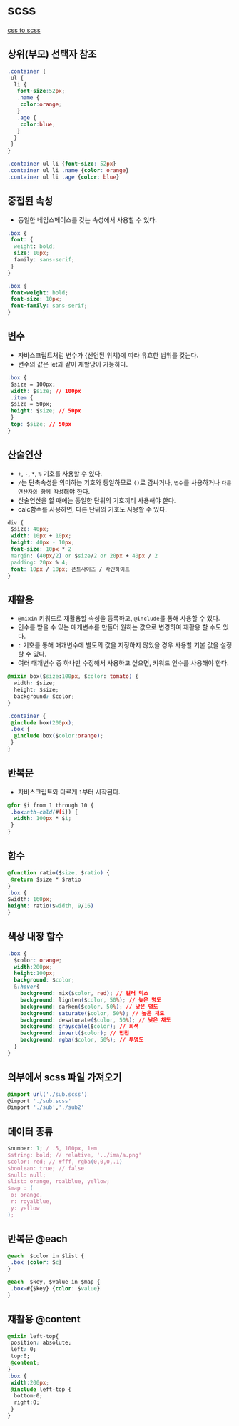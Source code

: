 # scss

[css to scss](https://www.sassmeister.com/)

## 상위(부모) 선택자 참조

```css
.container {
 ul {
  li {
   font-size:52px;
   .name {
    color:orange;
   }
   .age {
    color:blue;
   }
  }
 }
}
```

```css
.container ul li {font-size: 52px}
.container ul li .name {color: orange}
.container ul li .age {color: blue}
```

## 중접된 속성

* 동일한 네임스페이스를 갖는 속성에서 사용할 수 있다.

```css
.box {
 font: {
  weight: bold;
  size: 10px;
  family: sans-serif;
 }
}
```

```css
.box {
 font-weight: bold;
 font-size: 10px;
 font-family: sans-serif;
}
```

## 변수

* 자바스크립트처럼 변수가 {선언된 위치}에 따라 유효한 범위를 갖는다.
* 변수의 값은 let과 같이 재할당이 가능하다.

```css
.box {
 $size = 100px;
 width: $size; // 100px
 .item {
 $size = 50px; 
 height: $size; // 50px
 }
 top: $size; // 50px
}
```

## 산술연산

* `+`, `-`, `*`, `%` 기호를 사용할 수 있다.
* `/`는 단축속성을 의미하는 기호와 동일하므로 `()`로 감싸거나, `변수`를 사용하거나 `다른 연산자와 함께 작성`해야 한다.
* 산술연산을 할 때에는 동일한 단위의 기호끼리 사용해야 한다.
* calc함수를 사용하면, 다른 단위의 기호도 사용할 수 있다.

```css
div {
 $size: 40px;
 width: 10px + 10px;
 height: 40px - 10px;
 font-size: 10px * 2
 margin: (40px/2) or $size/2 or 20px + 40px / 2
 padding: 20px % 4;
 font: 10px / 10px; 폰트사이즈 / 라인하이트
}
```

## 재활용

* `@mixin` 키워드로 재활용할 속성을 등록하고, `@include`를 통해 사용할 수 있다.
* 인수를 받을 수 있는 매개변수를 만들어 원하는 값으로 변경하여 재활용 할 수도 있다.
* `:` 기호를 통해 매개변수에 별도의 값을 지정하지 않았을 경우 사용할 기본 값을 설정할 수 있다.
* 여러 매개변수 중 하나만 수정해서 사용하고 싶으면, 키워드 인수를 사용해야 한다.

```css
@mixin box($size:100px, $color: tomato) {
  width: $size;
  height: $size;
  background: $color;
}

.container {
 @include box(200px);
 .box {
  @include box($color:orange);
 }
}
```

## 반복문

* 자바스크립트와 다르게 `1`부터 시작된다.

```css
@for $i from 1 through 10 {
 .box:nth-chld(#{i}) {
  width: 100px * $i;
 }
}
```

## 함수

```css
@function ratio($size, $ratio) {
 @return $size * $ratio
}
.box {
$width: 160px;
height: ratio($width, 9/16)
}
```

## 색상 내장 함수

```css
.box {
  $color: orange;
  width:200px;
  height:100px;
  background: $color;
  &:hover{
    background: mix($color, red); // 컬러 믹스
    background: lignten($color, 50%); // 높은 명도
    background: darken($color, 50%); // 낮은 명도
    background: saturate($color, 50%); // 높은 채도
    background: desaturate($color, 50%); // 낮은 채도
    background: grayscale($color); // 회색
    background: invert($color); // 반전
    background: rgba($color, 50%); // 투명도
  }
}
```

## 외부에서 scss 파일 가져오기

```css
@import url('./sub.scss')
@import './sub.scss'
@import './sub','./sub2' 
```

## 데이터 종류

```js
$number: 1; / .5, 100px, 1em
$string: bold; // relative, '../ima/a.png'
$color: red; // #fff, rgba(0,0,0,.1)
$boolean: true; // false
$null: null;
$list: orange, roalblue, yellow;
$map : (
 o: orange,
 r: royalblue,
 y: yellow
);
```

## 반복문 @each

```css
@each  $color in $list {
 .box {color: $c}
}
```

```css
@each  $key, $value in $map {
 .box-#{$key} {color: $value}
}
```

## 재활용 @content

```css
@mixin left-top{
 position: absolute;
 left: 0;
 top:0;
 @content;
}
.box {
 width:200px;
 @include left-top {
  bottom:0;
  right:0;
 }
}
```
